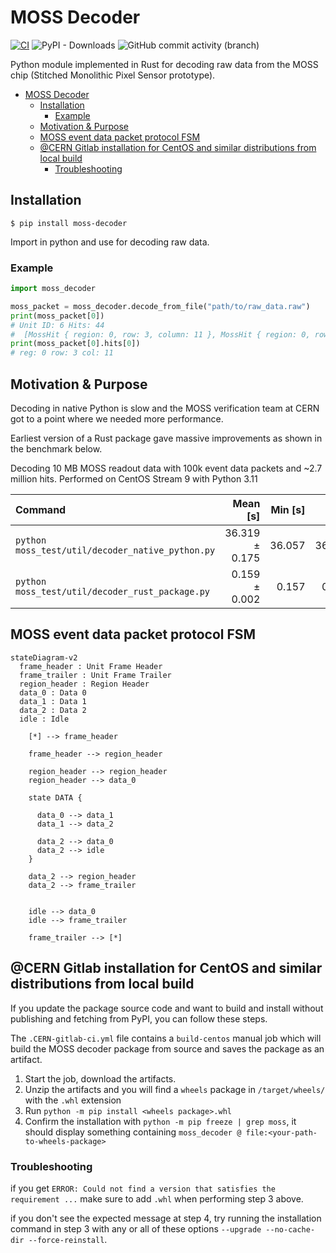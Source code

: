 # MOSS Decoder
[![CI](https://github.com/CramBL/moss_decoder/actions/workflows/CI.yml/badge.svg)](https://github.com/CramBL/moss_decoder/actions/workflows/CI.yml)
![PyPI - Downloads](https://img.shields.io/pypi/dm/moss-decoder)
![GitHub commit activity (branch)](https://img.shields.io/github/commit-activity/m/crambl/moss_decoder)


Python module implemented in Rust for decoding raw data from the MOSS chip (Stitched Monolithic Pixel Sensor prototype).

- [MOSS Decoder](#moss-decoder)
  - [Installation](#installation)
    - [Example](#example)
  - [Motivation \& Purpose](#motivation--purpose)
  - [MOSS event data packet protocol FSM](#moss-event-data-packet-protocol-fsm)
  - [@CERN Gitlab installation for CentOS and similar distributions from local build](#cern-gitlab-installation-for-centos-and-similar-distributions-from-local-build)
    - [Troubleshooting](#troubleshooting)

## Installation
```shell
$ pip install moss-decoder
```
Import in python and use for decoding raw data.
### Example
```python
import moss_decoder

moss_packet = moss_decoder.decode_from_file("path/to/raw_data.raw")
print(moss_packet[0])
# Unit ID: 6 Hits: 44
#  [MossHit { region: 0, row: 3, column: 11 }, MossHit { region: 0, row: 18, column: 243 }, ...
print(moss_packet[0].hits[0])
# reg: 0 row: 3 col: 11
```
## Motivation & Purpose
Decoding in native Python is slow and the MOSS verification team at CERN got to a point where we needed more performance.

Earliest version of a Rust package gave massive improvements as shown in the benchmark below.

Decoding 10 MB MOSS readout data with 100k event data packets and ~2.7 million hits. Performed on CentOS Stream 9 with Python 3.11

| Command                                          |       Mean [s] | Min [s] | Max [s] |      Relative |
| :----------------------------------------------- | -------------: | ------: | ------: | ------------: |
| `python moss_test/util/decoder_native_python.py` | 36.319 ± 0.175 |  36.057 |  36.568 | 228.19 ± 2.70 |
| `python moss_test/util/decoder_rust_package.py`  |  0.159 ± 0.002 |   0.157 |   0.165 |          1.00 |

## MOSS event data packet protocol FSM

```mermaid
stateDiagram-v2
  frame_header : Unit Frame Header
  frame_trailer : Unit Frame Trailer
  region_header : Region Header
  data_0 : Data 0
  data_1 : Data 1
  data_2 : Data 2
  idle : Idle

    [*] --> frame_header
    
    frame_header --> region_header

    region_header --> region_header
    region_header --> data_0

    state DATA {
      
      data_0 --> data_1
      data_1 --> data_2

      data_2 --> data_0
      data_2 --> idle
    }
    
    data_2 --> region_header
    data_2 --> frame_trailer


    idle --> data_0
    idle --> frame_trailer

    frame_trailer --> [*]

```

## @CERN Gitlab installation for CentOS and similar distributions from local build

If you update the package source code and want to build and install without publishing and fetching from PyPI, you can follow these steps.

The `.CERN-gitlab-ci.yml` file contains a `build-centos` manual job which will build the MOSS decoder package from source and saves the package as an artifact.

1. Start the job, download the artifacts.
2. Unzip the artifacts and you will find a `wheels` package in `/target/wheels/` with the `.whl` extension
3. Run `python -m pip install <wheels package>.whl`
4. Confirm the installation with `python -m pip freeze | grep moss`, it should display something containing `moss_decoder @ file:<your-path-to-wheels-package>`

### Troubleshooting
if you get `ERROR: Could not find a version that satisfies the requirement ...` make sure to add `.whl` when performing step 3 above.

if you don't see the expected message at step 4, try running the installation command in step 3 with any or all of these options `--upgrade --no-cache-dir --force-reinstall`.
